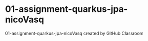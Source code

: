 # 01-assignment-quarkus-jpa-nicoVasq
01-assignment-quarkus-jpa-nicoVasq created by GitHub Classroom
